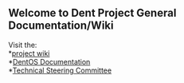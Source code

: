 ## Welcome to Dent Project General Documentation/Wiki 

Visit the: <br>
*[project wiki](https://github.com/dentproject/docs/wiki)<br>
*[DentOS Documentation](https://github.com/dentproject/dentOS/wiki)<br>
*[Technical Steering Committee](https://github.com/dentproject/docs/wiki/Technical-Steering-Committee)
